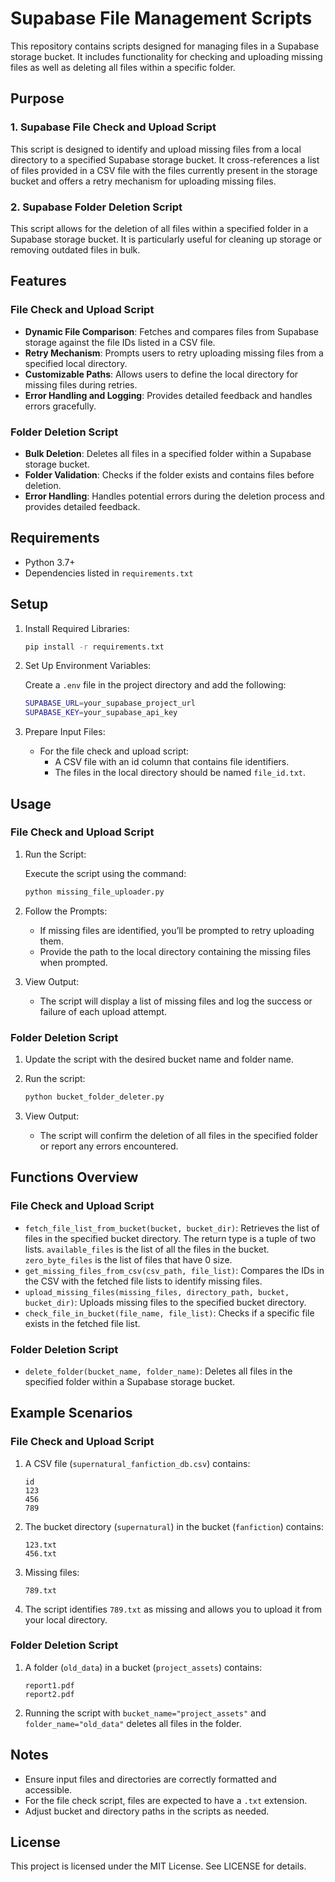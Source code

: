 # Supabase File Management Scripts

This repository contains scripts designed for managing files in a Supabase storage bucket. It includes functionality for checking and uploading missing files as well as deleting all files within a specific folder.

## Purpose

### 1. Supabase File Check and Upload Script

This script is designed to identify and upload missing files from a local directory to a specified Supabase storage bucket. It cross-references a list of files provided in a CSV file with the files currently present in the storage bucket and offers a retry mechanism for uploading missing files.

### 2. Supabase Folder Deletion Script

This script allows for the deletion of all files within a specified folder in a Supabase storage bucket. It is particularly useful for cleaning up storage or removing outdated files in bulk.

## Features

### File Check and Upload Script

- **Dynamic File Comparison**: Fetches and compares files from Supabase storage against the file IDs listed in a CSV file.
- **Retry Mechanism**: Prompts users to retry uploading missing files from a specified local directory.
- **Customizable Paths**: Allows users to define the local directory for missing files during retries.
- **Error Handling and Logging**: Provides detailed feedback and handles errors gracefully.

### Folder Deletion Script

- **Bulk Deletion**: Deletes all files in a specified folder within a Supabase storage bucket.
- **Folder Validation**: Checks if the folder exists and contains files before deletion.
- **Error Handling**: Handles potential errors during the deletion process and provides detailed feedback.

## Requirements

- Python 3.7+
- Dependencies listed in `requirements.txt`

## Setup

1. Install Required Libraries:

   ```bash
   pip install -r requirements.txt
   ```

2. Set Up Environment Variables:

   Create a `.env` file in the project directory and add the following:

   ```bash
   SUPABASE_URL=your_supabase_project_url
   SUPABASE_KEY=your_supabase_api_key
   ```

3. Prepare Input Files:

   - For the file check and upload script:
     - A CSV file with an id column that contains file identifiers.
     - The files in the local directory should be named `file_id.txt`.

## Usage

### File Check and Upload Script

1. Run the Script:

   Execute the script using the command:

   ```bash
   python missing_file_uploader.py
   ```

2. Follow the Prompts:

   - If missing files are identified, you’ll be prompted to retry uploading them.
   - Provide the path to the local directory containing the missing files when prompted.

3. View Output:
   - The script will display a list of missing files and log the success or failure of each upload attempt.

### Folder Deletion Script

1. Update the script with the desired bucket name and folder name.
2. Run the script:

   ```bash
   python bucket_folder_deleter.py
   ```

3. View Output:
   - The script will confirm the deletion of all files in the specified folder or report any errors encountered.

## Functions Overview

### File Check and Upload Script

- `fetch_file_list_from_bucket(bucket, bucket_dir)`: Retrieves the list of files in the specified bucket directory. The return type is a tuple of two lists. `available_files` is the list of all the files in the bucket. `zero_byte_files` is the list of files that have 0 size.
- `get_missing_files_from_csv(csv_path, file_list)`: Compares the IDs in the CSV with the fetched file lists to identify missing files.
- `upload_missing_files(missing_files, directory_path, bucket, bucket_dir)`: Uploads missing files to the specified bucket directory.
- `check_file_in_bucket(file_name, file_list)`: Checks if a specific file exists in the fetched file list.

### Folder Deletion Script

- `delete_folder(bucket_name, folder_name)`: Deletes all files in the specified folder within a Supabase storage bucket.

## Example Scenarios

### File Check and Upload Script

1.  A CSV file (`supernatural_fanfiction_db.csv`) contains:

        id
        123
        456
        789

2.  The bucket directory (`supernatural`) in the bucket (`fanfiction`) contains:

        123.txt
        456.txt

3.  Missing files:

        789.txt

4.  The script identifies `789.txt` as missing and allows you to upload it from your local directory.

### Folder Deletion Script

1.  A folder (`old_data`) in a bucket (`project_assets`) contains:

        report1.pdf
        report2.pdf

2.  Running the script with `bucket_name="project_assets"` and `folder_name="old_data"` deletes all files in the folder.

## Notes

- Ensure input files and directories are correctly formatted and accessible.
- For the file check script, files are expected to have a `.txt` extension.
- Adjust bucket and directory paths in the scripts as needed.

## License

This project is licensed under the MIT License. See LICENSE for details.
